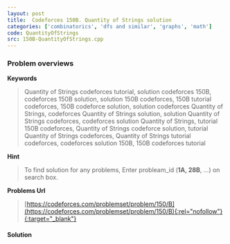 ```yaml
---
layout: post
title:  Codeforces 150B. Quantity of Strings solution
categories: ['combinatorics', 'dfs and similar', 'graphs', 'math']
code: QuantityOfStrings
src: 150B-QuantityOfStrings.cpp
---
```

### **Problem overviews**

**Keywords**
> Quantity of Strings codeforces tutorial, solution codeforces 150B, codeforces 150B solution, solution 150B codeforces, 150B tutorial codeforces, 150B codeforce solution, solution codeforces Quantity of Strings, codeforces Quantity of Strings solution, solution Quantity of Strings codeforces, codeforces solution Quantity of Strings, tutorial 150B codeforces, Quantity of Strings codeforce solution, tutorial Quantity of Strings codeforces, Quantity of Strings tutorial codeforces, codeforces solution 150B, 150B codeforces tutorial

**Hint**
> To find solution for any problems, Enter probleam_id (**1A, 28B**, ...) on search box. 

**Problems Url**
> [https://codeforces.com/problemset/problem/150/B](https://codeforces.com/problemset/problem/150/B){:rel="nofollow"}{:target="_blank"}

#### **Solution**




